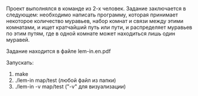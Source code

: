 Проект выполнялся в команде из 2-х человек. Задание заключается в следующем: необходимо написать программу, которая принимает некоторое количество муравьев, набор комнат и связи между этими комнатами, и ищет кратчайший путь или пути, и распределяет муравьев по этим путям, где в одной комнате может находиться лишь один муравей.

Задание находится в файле lem-in.en.pdf

Запускать:
1) make
2) ./lem-in map/test (любой файл из папки)
3) ./lem-in -v map/test ("-v" для визуализации)
